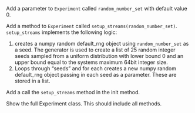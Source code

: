 Add a parameter to `Experiment` called `random_number_set` with default value 0.

Add a method to `Experiment` called `setup_streams(random_number_set)`. `setup_streams` implements the following logic:

1. creates a numpy random default_rng object using `random_number_set` as a seed. The generator is used to create a list of 25 random integer seeds sampled from a uniform distribution with lower bound 0 and an upper bound equal to the systems maximum 64bit integer size.
2. Loops through “seeds” and for each creates a new numpy random default_rng object passing in each seed as a parameter.  These are stored in a list.

Add a call the `setup_streams` method in the init method.

Show the full Experiment class. This should include all methods.
